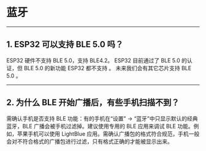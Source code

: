 # 蓝牙

<style>
body {counter-reset: h2}
  h2 {counter-reset: h3}
  h2:before {counter-increment: h2; content: counter(h2) ". "}
  h3:before {counter-increment: h3; content: counter(h2) "." counter(h3) ". "}
  h2.nocount:before, h3.nocount:before, { content: ""; counter-increment: none }
</style>

---

## ESP32 可以支持 BLE 5.0 吗？

ESP32 硬件不支持 BLE 5.0，支持 BLE4.2。
ESP32 目前通过了 BLE 5.0 的认证，但 BLE 5.0 的新功能 ESP32 都不支持 。
未来我们会有其它芯片支持 BLE 5.0 。

---

## 为什么 BLE 开始广播后，有些手机扫描不到？

需确认手机是否支持 BLE 功能：有的手机在“设置” -> “蓝牙”中只显示默认的经典蓝牙，BLE 广播会被手机过滤掉。建议使用专用的 BLE 应用来调试 BLE 功能。例如，苹果手机可以使用 LightBlue 应用。需确认广播包的格式符合规范，手机一般会对不符合格式的广播包进行过滤，只有格式正确的才能被显示出来。
